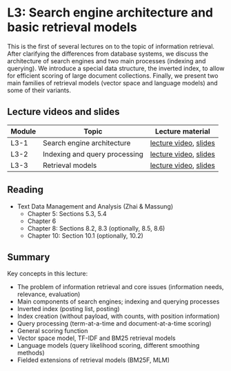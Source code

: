 # L3: Search engine architecture and basic retrieval models

This is the first of several lectures on to the topic of information retrieval. After clarifying the differences from database systems, we discuss the architecture of search engines and two main processes (indexing and querying). We introduce a special data structure, the inverted index, to allow for efficient scoring of large document collections. Finally, we present two main families of retrieval models (vector space and language models) and some of their variants.

## Lecture videos and slides

| **Module** | **Topic** | **Lecture material** | 
| -- | -- | -- | 
| L3-1 | Search engine architecture | [lecture video](https://youtu.be/ar_XNgaimys), [slides](https://speakerdeck.com/kbalog/information-retrieval-and-text-mining-2021-search-engine-architecture) |
| L3-2 | Indexing and query processing | [lecture video](https://youtu.be/JNXn6BV9lMM), [slides](https://speakerdeck.com/kbalog/information-retrieval-and-text-mining-2021-indexing-and-query-processing) |
| L3-3 | Retrieval models | [lecture video](https://youtu.be/EAqjKmSbIzk), [slides](https://speakerdeck.com/kbalog/information-retrieval-and-text-mining-2021-retrieval-models) |

## Reading

  * Text Data Management and Analysis (Zhai & Massung)
    - Chapter 5: Sections 5.3, 5.4
    - Chapter 6
    - Chapter 8: Sections 8.2, 8.3 (optionally, 8.5, 8.6)
    - Chapter 10: Section 10.1 (optionally, 10.2)
  
## Summary

Key concepts in this lecture:

  * The problem of information retrieval and core issues (information needs, relevance, evaluation)
  * Main components of search engines; indexing and querying processes
  * Inverted index (posting list, posting)
  * Index creation (without payload, with counts, with position information)
  * Query processing (term-at-a-time and document-at-a-time scoring)
  * General scoring function
  * Vector space model, TF-IDF and BM25 retrieval models
  * Language models (query likelihood scoring, different smoothing methods)
  * Fielded extensions of retrieval models (BM25F, MLM)
